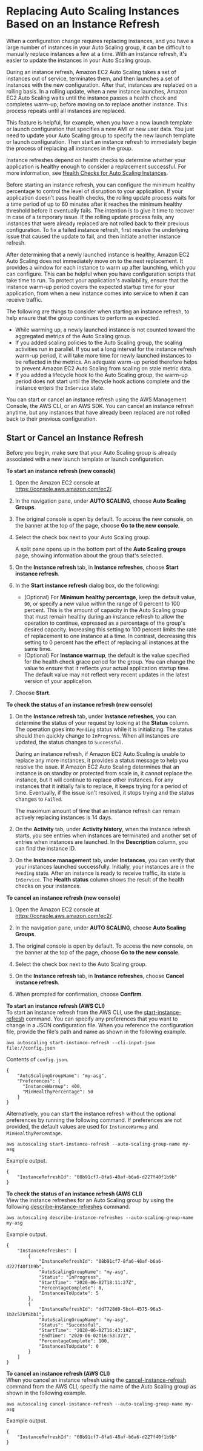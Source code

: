 # Replacing Auto Scaling Instances Based on an Instance Refresh<a name="asg-instance-refresh"></a>

When a configuration change requires replacing instances, and you have a large number of instances in your Auto Scaling group, it can be difficult to manually replace instances a few at a time\. With an instance refresh, it's easier to update the instances in your Auto Scaling group\. 

During an instance refresh, Amazon EC2 Auto Scaling takes a set of instances out of service, terminates them, and then launches a set of instances with the new configuration\. After that, instances are replaced on a rolling basis\. In a rolling update, when a new instance launches, Amazon EC2 Auto Scaling waits until the instance passes a health check and completes warm\-up, before moving on to replace another instance\. This process repeats until all instances are replaced\. 

This feature is helpful, for example, when you have a new launch template or launch configuration that specifies a new AMI or new user data\. You just need to update your Auto Scaling group to specify the new launch template or launch configuration\. Then start an instance refresh to immediately begin the process of replacing all instances in the group\.

Instance refreshes depend on health checks to determine whether your application is healthy enough to consider a replacement successful\. For more information, see [Health Checks for Auto Scaling Instances](healthcheck.md)\. 

Before starting an instance refresh, you can configure the minimum healthy percentage to control the level of disruption to your application\. If your application doesn't pass health checks, the rolling update process waits for a time period of up to 60 minutes after it reaches the minimum healthy threshold before it eventually fails\. The intention is to give it time to recover in case of a temporary issue\. If the rolling update process fails, any instances that were already replaced are not rolled back to their previous configuration\. To fix a failed instance refresh, first resolve the underlying issue that caused the update to fail, and then initiate another instance refresh\. 

After determining that a newly launched instance is healthy, Amazon EC2 Auto Scaling does not immediately move on to the next replacement\. It provides a window for each instance to warm up after launching, which you can configure\. This can be helpful when you have configuration scripts that take time to run\. To protect your application's availability, ensure that the instance warm\-up period covers the expected startup time for your application, from when a new instance comes into service to when it can receive traffic\. 

The following are things to consider when starting an instance refresh, to help ensure that the group continues to perform as expected\. 
+ While warming up, a newly launched instance is not counted toward the aggregated metrics of the Auto Scaling group\. 
+ If you added scaling policies to the Auto Scaling group, the scaling activities run in parallel\. If you set a long interval for the instance refresh warm\-up period, it will take more time for newly launched instances to be reflected in the metrics\. An adequate warm\-up period therefore helps to prevent Amazon EC2 Auto Scaling from scaling on stale metric data\. 
+ If you added a lifecycle hook to the Auto Scaling group, the warm\-up period does not start until the lifecycle hook actions complete and the instance enters the `InService` state\. 

You can start or cancel an instance refresh using the AWS Management Console, the AWS CLI, or an AWS SDK\. You can cancel an instance refresh anytime, but any instances that have already been replaced are not rolled back to their previous configuration\. 

## Start or Cancel an Instance Refresh<a name="instance-refresh-configure"></a>

Before you begin, make sure that your Auto Scaling group is already associated with a new launch template or launch configuration\. 

**To start an instance refresh \(new console\)**

1. Open the Amazon EC2 console at [https://console\.aws\.amazon\.com/ec2/](https://console.aws.amazon.com/ec2/)\.

1. In the navigation pane, under **AUTO SCALING**, choose **Auto Scaling Groups**\.

1. The original console is open by default\. To access the new console, on the banner at the top of the page, choose **Go to the new console**\. 

1. Select the check box next to your Auto Scaling group\.

   A split pane opens up in the bottom part of the **Auto Scaling groups** page, showing information about the group that's selected\. 

1. On the **Instance refresh** tab, in **Instance refreshes**, choose **Start instance refresh**\.

1. In the **Start instance refresh** dialog box, do the following:
   + \(Optional\) For **Minimum healthy percentage**, keep the default value, `90`, or specify a new value within the range of 0 percent to 100 percent\. This is the amount of capacity in the Auto Scaling group that must remain healthy during an instance refresh to allow the operation to continue, expressed as a percentage of the group's desired capacity\. Increasing this setting to 100 percent limits the rate of replacement to one instance at a time\. In contrast, decreasing this setting to 0 percent has the effect of replacing all instances at the same time\. 
   + \(Optional\) For **Instance warmup**, the default is the value specified for the health check grace period for the group\. You can change the value to ensure that it reflects your actual application startup time\. The default value may not reflect very recent updates in the latest version of your application\. 

1. Choose **Start**\. 

**To check the status of an instance refresh \(new console\)**

1. On the **Instance refresh** tab, under **Instance refreshes**, you can determine the status of your request by looking at the **Status** column\. The operation goes into `Pending` status while it is initializing\. The status should then quickly change to `InProgress`\. When all instances are updated, the status changes to `Successful`\.

   During an instance refresh, if Amazon EC2 Auto Scaling is unable to replace any more instances, it provides a status message to help you resolve the issue\. If Amazon EC2 Auto Scaling determines that an instance is on standby or protected from scale in, it cannot replace the instance, but it will continue to replace other instances\. For any instances that it initially fails to replace, it keeps trying for a period of time\. Eventually, if the issue isn't resolved, it stops trying and the status changes to `Failed`\.

   The maximum amount of time that an instance refresh can remain actively replacing instances is 14 days\. 

1. On the **Activity** tab, under **Activity history**, when the instance refresh starts, you see entries when instances are terminated and another set of entries when instances are launched\. In the **Description** column, you can find the instance ID\. 

1. On the **Instance management** tab, under **Instances**, you can verify that your instances launched successfully\. Initially, your instances are in the `Pending` state\. After an instance is ready to receive traffic, its state is `InService`\. The **Health status** column shows the result of the health checks on your instances\.

**To cancel an instance refresh \(new console\)**

1. Open the Amazon EC2 console at [https://console\.aws\.amazon\.com/ec2/](https://console.aws.amazon.com/ec2/)\.

1. In the navigation pane, under **AUTO SCALING**, choose **Auto Scaling Groups**\.

1. The original console is open by default\. To access the new console, on the banner at the top of the page, choose **Go to the new console**\. 

1. Select the check box next to the Auto Scaling group\.

1. On the **Instance refresh** tab, in **Instance refreshes**, choose **Cancel instance refresh**\.

1. When prompted for confirmation, choose **Confirm**\.

**To start an instance refresh \(AWS CLI\)**  
To start an instance refresh from the AWS CLI, use the [start\-instance\-refresh](https://docs.aws.amazon.com/cli/latest/reference/autoscaling/start-instance-refresh.html) command\. You can specify any preferences that you want to change in a JSON configuration file\. When you reference the configuration file, provide the file's path and name as shown in the following example\.

```
aws autoscaling start-instance-refresh --cli-input-json file://config.json
```

Contents of `config.json`\.

```
{
    "AutoScalingGroupName": "my-asg",
    "Preferences": {
      "InstanceWarmup": 400,
      "MinHealthyPercentage": 50
    }
}
```

Alternatively, you can start the instance refresh without the optional preferences by running the following command\. If preferences are not provided, the default values are used for `InstanceWarmup` and `MinHealthyPercentage`\.

```
aws autoscaling start-instance-refresh --auto-scaling-group-name my-asg
```

Example output\.

```
{
    "InstanceRefreshId": "08b91cf7-8fa6-48af-b6a6-d227f40f1b9b"
}
```

**To check the status of an instance refresh \(AWS CLI\)**  
View the instance refreshes for an Auto Scaling group by using the following [describe\-instance\-refreshes](https://docs.aws.amazon.com/cli/latest/reference/autoscaling/describe-instance-refreshes.html) command\.

```
aws autoscaling describe-instance-refreshes --auto-scaling-group-name my-asg
```

Example output\.

```
{
    "InstanceRefreshes": [
        {
            "InstanceRefreshId": "08b91cf7-8fa6-48af-b6a6-d227f40f1b9b",
            "AutoScalingGroupName": "my-asg",
            "Status": "InProgress",
            "StartTime": "2020-06-02T18:11:27Z",
            "PercentageComplete": 0,
            "InstancesToUpdate": 5
        },
        {
            "InstanceRefreshId": "dd7728d0-5bc4-4575-96a3-1b2c52bf8bb1",
            "AutoScalingGroupName": "my-asg",
            "Status": "Successful",
            "StartTime": "2020-06-02T16:43:19Z",
            "EndTime": "2020-06-02T16:53:37Z",
            "PercentageComplete": 100,
            "InstancesToUpdate": 0
        }
    ]
}
```

**To cancel an instance refresh \(AWS CLI\)**  
When you cancel an instance refresh using the [cancel\-instance\-refresh](https://docs.aws.amazon.com/cli/latest/reference/autoscaling/cancel-instance-refresh.html) command from the AWS CLI, specify the name of the Auto Scaling group as shown in the following example\. 

```
aws autoscaling cancel-instance-refresh --auto-scaling-group-name my-asg
```

Example output\.

```
{
    "InstanceRefreshId": "08b91cf7-8fa6-48af-b6a6-d227f40f1b9b"
}
```